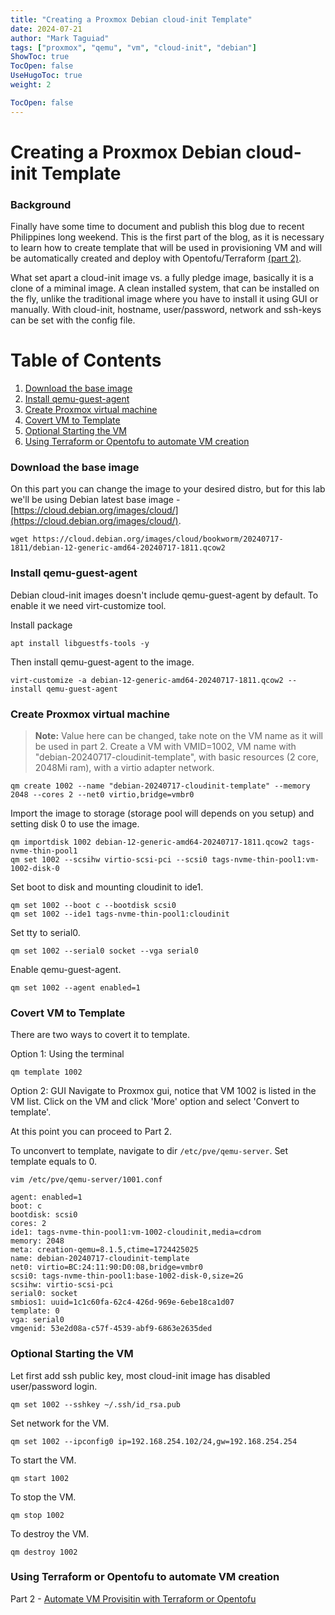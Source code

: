 ```yaml
---
title: "Creating a Proxmox Debian cloud-init Template"
date: 2024-07-21
author: "Mark Taguiad"
tags: ["proxmox", "qemu", "vm", "cloud-init", "debian"]
ShowToc: true
TocOpen: false
UseHugoToc: true
weight: 2

TocOpen: false
---
```


# Creating a Proxmox Debian cloud-init Template
### Background
Finally have some time to document and publish this blog due to recent Philippines long weekend. This is the first part of the blog, as it is necessary to learn how to create template that will be used in provisioning VM and will be automatically created and deploy with Opentofu/Terraform [(part 2)](/post/tf-tofu-proxmox). 

What set apart a cloud-init image vs. a fully pledge image, basically it is a clone of a miminal image. A clean installed system, that can be installed on the fly, unlike the traditional image where you have to install it using GUI or manually. With cloud-init, hostname, user/password, network and ssh-keys can be set with the config file.  

# Table of Contents
1. [Download the base image](#download-the-base-image)
2. [Install qemu-guest-agent](#install-qemu-guest-agent)
3. [Create Proxmox virtual machine](#create-proxmox-virtual-machine)
4. [Covert VM to Template](#covert-vm-to-template)
5. [Optional Starting the VM](#optional-starting-the-vm)
6. [Using Terraform or Opentofu to automate VM creation](#using-terraform-or-opentofu-to-automate-vm-creation)

### Download the base image
On this part you can change the image to your desired distro, but for this lab we'll be using Debian latest base image - [https://cloud.debian.org/images/cloud/](https://cloud.debian.org/images/cloud/). 

```
wget https://cloud.debian.org/images/cloud/bookworm/20240717-1811/debian-12-generic-amd64-20240717-1811.qcow2
```

### Install qemu-guest-agent
Debian cloud-init images doesn't include qemu-guest-agent by default. To enable it we need virt-customize tool.

Install package
```
apt install libguestfs-tools -y
```

Then install qemu-guest-agent to the image.
```
virt-customize -a debian-12-generic-amd64-20240717-1811.qcow2 --install qemu-guest-agent
```

### Create Proxmox virtual machine

> **Note:**
> Value here can be changed, take note on the VM name as it will be used in part 2.
Create a VM with VMID=1002, VM name with "debian-20240717-cloudinit-template", with basic resources (2 core, 2048Mi ram), with a virtio adapter network.
```
qm create 1002 --name "debian-20240717-cloudinit-template" --memory 2048 --cores 2 --net0 virtio,bridge=vmbr0
```

Import the image to storage (storage pool will depends on you setup) and setting disk 0 to use the image.
```
qm importdisk 1002 debian-12-generic-amd64-20240717-1811.qcow2 tags-nvme-thin-pool1
qm set 1002 --scsihw virtio-scsi-pci --scsi0 tags-nvme-thin-pool1:vm-1002-disk-0
```

Set boot to disk and mounting cloudinit to ide1.
```
qm set 1002 --boot c --bootdisk scsi0
qm set 1002 --ide1 tags-nvme-thin-pool1:cloudinit
```

Set tty to serial0.
```
qm set 1002 --serial0 socket --vga serial0
```

Enable qemu-guest-agent.
```
qm set 1002 --agent enabled=1
```

### Covert VM to Template

There are two ways to covert it to template. 

Option 1: Using the terminal
```
qm template 1002
```

Option 2: GUI
Navigate to Proxmox gui, notice that VM 1002 is listed in the VM list. Click on the VM and click 'More' option and select 'Convert to template'.

At this point you can proceed to Part 2. 

To unconvert to template, navigate to dir `/etc/pve/qemu-server`. Set template equals to 0.
```
vim /etc/pve/qemu-server/1001.conf

agent: enabled=1
boot: c
bootdisk: scsi0
cores: 2
ide1: tags-nvme-thin-pool1:vm-1002-cloudinit,media=cdrom
memory: 2048
meta: creation-qemu=8.1.5,ctime=1724425025
name: debian-20240717-cloudinit-template
net0: virtio=BC:24:11:90:D0:08,bridge=vmbr0
scsi0: tags-nvme-thin-pool1:base-1002-disk-0,size=2G
scsihw: virtio-scsi-pci
serial0: socket
smbios1: uuid=1c1c60fa-62c4-426d-969e-6ebe18ca1d07
template: 0
vga: serial0
vmgenid: 53e2d08a-c57f-4539-abf9-6863e2635ded
```

### Optional Starting the VM
Let first add ssh public key, most cloud-init image has disabled user/password login. 
```
qm set 1002 --sshkey ~/.ssh/id_rsa.pub
```
Set network for the VM. 
```
qm set 1002 --ipconfig0 ip=192.168.254.102/24,gw=192.168.254.254
```
To start the VM.
```
qm start 1002
```
To stop the VM.
```
qm stop 1002
```
To destroy the VM.
```
qm destroy 1002
```

### Using Terraform or Opentofu to automate VM creation

Part 2 - [Automate VM Provisitin with Terraform or Opentofu](/post/tf-tofu-proxmox)